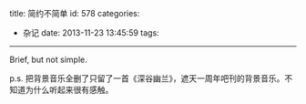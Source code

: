 title: 简约不简单
id: 578
categories:
  - 杂记
date: 2013-11-23 13:45:59
tags:
---

Brief, but not simple.

p.s. 把背景音乐全删了只留了一首《深谷幽兰》，遮天一周年吧刊的背景音乐。不知道为什么听起来很有感触。